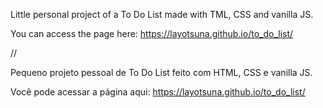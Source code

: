 Little personal project of a To Do List made with TML, CSS and vanilla JS.

You can access the page here: https://layotsuna.github.io/to_do_list/

//

Pequeno projeto pessoal de To Do List feito com HTML, CSS e vanilla JS.

Você pode acessar a página aqui: https://layotsuna.github.io/to_do_list/
